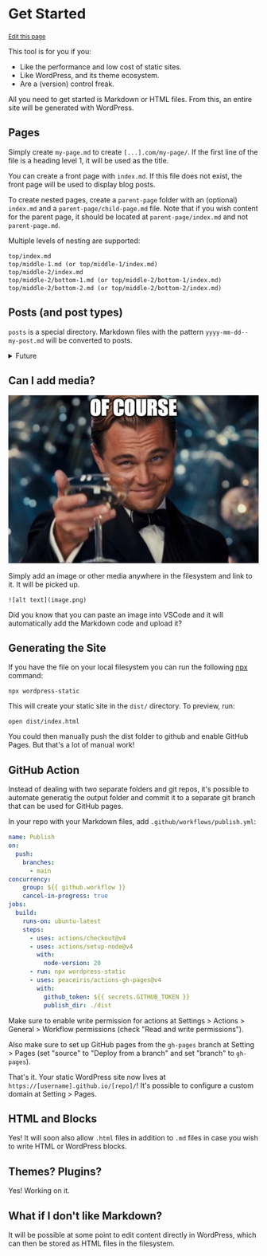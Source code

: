 # Get Started

<small>[Edit this page](https://github.com/wordpress-static/site-generator/edit/main/index.md)</small>

This tool is for you if you:

* Like the performance and low cost of static sites.
* Like WordPress, and its theme ecosystem.
* Are a (version) control freak.

All you need to get started is Markdown or HTML files. From this, an entire site will be generated with WordPress.

## Pages

Simply create `my-page.md` to create `[...].com/my-page/`. If the first line of the file is a heading level 1, it will be used as the title.

You can create a front page with `index.md`. If this file does not exist, the front page will be used to display blog posts.

To create nested pages, create a `parent-page` folder with an (optional) `index.md` and a `parent-page/child-page.md` file. Note that if you wish content for the parent page, it should be located at `parent-page/index.md` and not `parent-page.md`.

Multiple levels of nesting are supported:

```
top/index.md
top/middle-1.md (or top/middle-1/index.md)
top/middle-2/index.md
top/middle-2/bottom-1.md (or top/middle-2/bottom-1/index.md)
top/middle-2/bottom-2.md (or top/middle-2/bottom-2/index.md)
```

## Posts (and post types)

`posts` is a special directory. Markdown files with the pattern `yyyy-mm-dd--my-post.md` will be converted to posts.

<details>
<summary>Future</summary>
  
  In the future, it will be possible to add posts to the root to be displayed on the front page, and `posts` to be displayed on that sub page.
  
  Also in the future, it will be possible to add a config file to any folder to configure a custom post type. For example:
  
  ```
  shop/config.json
  shop/first-item.md
  shop/second-item.md
  ```
  
  ```json
  {
    "type": "product",
    "label": "Product"
  }
  ```

</details>

## Can I add media?

![Of course!](image.png)

Simply add an image or other media anywhere in the filesystem and link to it. It
will be picked up.

```
![alt text](image.png)
```

Did you know that you can paste an image into VSCode and it will automatically
add the Markdown code and upload it?

## Generating the Site

If you have the file on your local filesystem you can run the following [npx](https://docs.npmjs.com/downloading-and-installing-node-js-and-npm) command:

```
npx wordpress-static
```

This will create your static site in the `dist/` directory. To preview, run:

```
open dist/index.html
```

You could then manually push the dist folder to github and enable GitHub Pages. But that's a lot of manual work!

## GitHub Action

Instead of dealing with two separate folders and git repos, it's possible to automate generatig the output folder and commit it to a separate git branch that can be used for GitHub pages.

In your repo with your Markdown files, add `.github/workflows/publish.yml`:

```yml
name: Publish
on:
  push:
    branches:
      - main
concurrency:
    group: ${{ github.workflow }}
    cancel-in-progress: true
jobs:
  build:
    runs-on: ubuntu-latest
    steps:
      - uses: actions/checkout@v4
      - uses: actions/setup-node@v4
        with:
          node-version: 20
      - run: npx wordpress-static
      - uses: peaceiris/actions-gh-pages@v4
        with:
          github_token: ${{ secrets.GITHUB_TOKEN }}
          publish_dir: ./dist
```

Make sure to enable write permission for actions at Settings > Actions > General > Workflow permissions (check "Read and write permissions").

Also make sure to set up GitHub pages from the `gh-pages` branch at Setting > Pages (set "source" to "Deploy from a branch" and set "branch" to `gh-pages`).

That's it. Your static WordPress site now lives at `https://[username].github.io/[repo]/`! It's possible to configure a custom domain at Setting > Pages.

## HTML and Blocks

Yes! It will soon also allow `.html` files in addition to `.md` files in case you wish to write HTML or WordPress blocks.

## Themes? Plugins?

Yes! Working on it.

## What if I don't like Markdown?

It will be possible at some point to edit content directly in WordPress, which can then be stored as HTML files in the filesystem.






